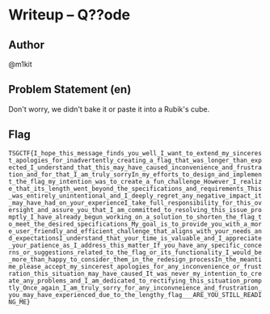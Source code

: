 # Writeup – Q??ode
## Author
@m1kit

## Problem Statement (en)
Don't worry, we didn't bake it or paste it into a Rubik's cube.

## Flag
`TSGCTF{I_hope_this_message_finds_you_well_I_want_to_extend_my_sincerest_apologies_for_inadvertently_creating_a_flag_that_was_longer_than_expected_I_understand_that_this_may_have_caused_inconvenience_and_frustration_and_for_that_I_am_truly_sorryIn_my_efforts_to_design_and_implement_the_flag_my_intention_was_to_create_a_fun_challenge_However_I_realize_that_its_length_went_beyond_the_specifications_and_requirements_This_was_entirely_unintentional_and_I_deeply_regret_any_negative_impact_it_may_have_had_on_your_experienceI_take_full_responsibility_for_this_oversight_and_assure_you_that_I_am_committed_to_resolving_this_issue_promptly_I_have_already_begun_working_on_a_solution_to_shorten_the_flag_to_meet_the_desired_specifications_My_goal_is_to_provide_you_with_a_more_user_friendly_and_efficient_challenge_that_aligns_with_your_needs_and_expectationsI_understand_that_your_time_is_valuable_and_I_appreciate_your_patience_as_I_address_this_matter_If_you_have_any_specific_concerns_or_suggestions_related_to_the_flag_or_its_functionality_I_would_be_more_than_happy_to_consider_them_in_the_redesign_processIn_the_meantime_please_accept_my_sincerest_apologies_for_any_inconvenience_or_frustration_this_situation_may_have_caused_It_was_never_my_intention_to_create_any_problems_and_I_am_dedicated_to_rectifying_this_situation_promptly_Once_again_I_am_truly_sorry_for_any_inconvneience_and_frustration_you_may_have_experienced_due_to_the_lengthy_flag___ARE_YOU_STILL_READING_ME}`

